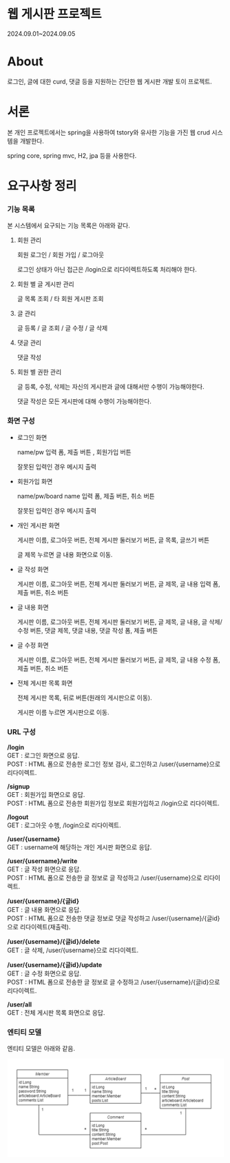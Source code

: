 # 웹 게시판 프로젝트

2024.09.01~2024.09.05

# About

로그인, 글에 대한 curd, 댓글 등을 지원하는 간단한 웹 게시판 개발 토이 프로젝트.

# 서론

본 개인 프로젝트에서는 spring을 사용하여 tstory와 유사한 기능을 가진 웹 crud 시스템을 개발한다.

spring core, spring mvc, H2, jpa 등을 사용한다.

# 요구사항 정리

### 기능 목록

본 시스템에서 요구되는 기능 목록은 아래와 같다.

1. 회원 관리

   회원 로그인 / 회원 가입 / 로그아웃

   로그인 상태가 아닌 접근은 /login으로 리다이렉트하도록 처리해야 한다.

2. 회원 별 글 게시판 관리

   글 목록 조회 / 타 회원 게시판 조회

3. 글 관리

   글 등록 / 글 조회 / 글 수정 / 글 삭제

4. 댓글 관리

   댓글 작성

5. 회원 별 권한 관리

   글 등록, 수정, 삭제는 자신의 게시판과 글에 대해서만 수행이 가능해야한다.

   댓글 작성은 모든 게시판에 대해 수행이 가능해야한다.

### 화면 구성

- 로그인 화면

  name/pw 입력 폼, 제출 버튼 , 회원가입 버튼

  잘못된 입력인 경우 메시지 출력

- 회원가입 화면

  name/pw/board name 입력 폼, 제출 버튼, 취소 버튼

  잘못된 입력인 경우 메시지 출력

- 개인 게시판 화면

  게시판 이름, 로그아웃 버튼, 전체 게시판 둘러보기 버튼, 글 목록, 글쓰기 버튼

  글 제목 누르면 글 내용 화면으로 이동.

- 글 작성 화면

  게시판 이름, 로그아웃 버튼, 전체 게시판 둘러보기 버튼, 글 제목, 글 내용 입력 폼, 제출 버튼, 취소 버튼

- 글 내용 화면

  게시판 이름, 로그아웃 버튼, 전체 게시판 둘러보기 버튼, 글 제목, 글 내용,
  글 삭제/수정 버튼, 댓글 제목, 댓글 내용, 댓글 작성 폼, 제출 버튼

- 글 수정 화면

  게시판 이름, 로그아웃 버튼, 전체 게시판 둘러보기 버튼, 글 제목, 글 내용 수정 폼, 제출 버튼, 취소 버튼

- 전체 게시판 목록 화면

  전체 게시판 목록, 뒤로 버튼(원래의 게시판으로 이동).

  게시판 이름 누르면 게시판으로 이동.

### URL 구성

**/login**<br>
GET : 로그인 화면으로 응답.<br>
POST : HTML 폼으로 전송한 로그인 정보 검사, 로그인하고 /user/{username}으로 리다이렉트.

**/signup**<br>
GET : 회원가입 화면으로 응답.<br>
POST : HTML 폼으로 전송한 회원가입 정보로 회원가입하고 /login으로 리다이렉트.

**/logout**<br>
GET : 로그아웃 수행, /login으로 리다이렉트.

**/user/{username}**<br>
GET : username에 해당하는 개인 게시판 화면으로 응답.

**/user/{username}/write**<br>
GET : 글 작성 화면으로 응답.<br>
POST : HTML 폼으로 전송한 글 정보로 글 작성하고 /user/{username}으로 리다이렉트.

**/user/{username}/{글id}**<br>
GET : 글 내용 화면으로 응답.<br>
POST : HTML 폼으로 전송한 댓글 정보로 댓글 작성하고 /user/{username}/{글id}으로 리다이렉트(재출력).

**/user/{username}/{글id}/delete**<br>
GET : 글 삭제, /user/{username}으로 리다이렉트.

**/user/{username}/{글id}/update**<br>
GET : 글 수정 화면으로 응답.<br>
POST : HTML 폼으로 전송한 글 정보로 글 수정하고 /user/{username}/{글id}으로 리다이렉트.

**/user/all**<br>
GET : 전체 게시판 목록 화면으로 응답.

### 엔티티 모델

엔티티 모델은 아래와 같음.

![entityDiagram.png](./entityDiagram.png)

